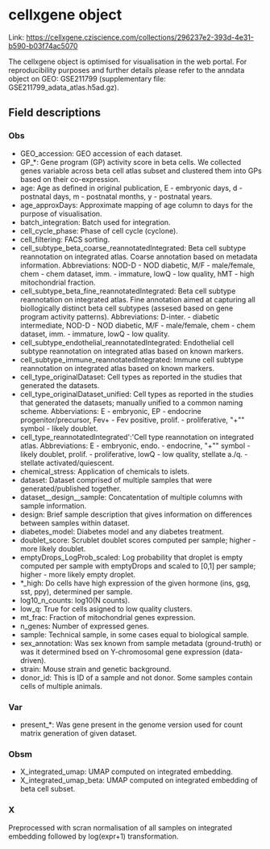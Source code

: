 # cellxgene object

Link: https://cellxgene.cziscience.com/collections/296237e2-393d-4e31-b590-b03f74ac5070

The cellxgene object is optimised for visualisation in the web portal. For reproducibility purposes and further details please refer to the anndata object on GEO: GSE211799 (supplementary file: GSE211799_adata_atlas.h5ad.gz).

## Field descriptions

### Obs
- GEO_accession: GEO accession of each dataset.
- GP_*: Gene program (GP) activity score in beta cells. We collected genes variable across beta cell atlas subset and clustered them into GPs based on their co-expression.
- age: Age as defined in original publication, E - embryonic days, d - postnatal days, m - postnatal months, y - postnatal years.
- age_approxDays: Approximate mapping of age column to days for the purpose of visualisation.
- batch_integration: Batch used for integration.
- cell_cycle_phase: Phase of cell cycle (cyclone).
- cell_filtering: FACS sorting.
- cell_subtype_beta_coarse_reannotatedIntegrated: Beta cell subtype reannotation on integrated atlas. Coarse annotation based on metadata information. Abbreviations: NOD-D - NOD diabetic, M/F - male/female, chem - chem dataset, imm. - immature, lowQ - low quality, hMT - high mitochondrial fraction.
- cell_subtype_beta_fine_reannotatedIntegrated: Beta cell subtype reannotation on integrated atlas. Fine annotation aimed at capturing all biollogically distinct beta cell subtypes (assesed based on gene program activity patterns). Abbreviations: D-inter. - diabetic intermediate, NOD-D - NOD diabetic, M/F - male/female, chem - chem dataset, imm. - immature, lowQ - low quality.
- cell_subtype_endothelial_reannotatedIntegrated: Endothelial cell subtype reannotation on integrated atlas based on known markers.
- cell_subtype_immune_reannotatedIntegrated: Immune cell subtype reannotation on integrated atlas based on known markers.
- cell_type_originalDataset: Cell types as reported in the studies that generated the datasets.
- cell_type_originalDataset_unified: Cell types as reported in the studies that generated the datasets; manually unified to a common naming scheme. Abberviations: E - embryonic, EP - endocrine progenitor/precursor, Fev+ - Fev positive, prolif. - proliferative, "+"" symbol - likely doublet.
- cell_type_reannotatedIntegrated':'Cell type reannotation on integrated atlas. Abbreviations: E - embryonic, endo. - endocrine, "+"" symbol - likely doublet, prolif. - proliferative, lowQ - low quality, stellate a./q. - stellate activated/quiescent.
- chemical_stress: Application of chemicals to islets.
- dataset: Dataset comprised of multiple samples that were generated/published together.
- dataset__design__sample: Concatentation of multiple columns with sample information.
- design: Brief sample description that gives information on differences between samples within dataset.
- diabetes_model: Diabetes model and any diabetes treatment.
- doublet_score: Scrublet doublet scores computed per sample; higher - more likely doublet.
- emptyDrops_LogProb_scaled: Log probability that droplet is empty computed per sample with emptyDrops and scaled to [0,1] per sample; higher - more likely empty droplet.
- *_high: Do cells have high expression of the given hormone (ins, gsg, sst, ppy), determined per sample.
- log10_n_counts: log10(N counts).
- low_q: True for cells asigned to low quality clusters.
- mt_frac: Fraction of mitochondrial genes expression.
- n_genes: Number of expressed genes.
- sample: Technical sample, in some cases equal to biological sample.
- sex_annotation: Was sex known from sample metadata (ground-truth) or was it determined bsed on Y-chromosomal gene expression (data-driven).
- strain: Mouse strain and genetic background.
- donor_id: This is ID of a sample and not donor. Some samples contain cells of multiple animals.

### Var
- present_*: Was gene present in the genome version used for count matrix generation of given dataset.

### Obsm
- X_integrated_umap: UMAP computed on integrated embedding. 
- X_integrated_umap_beta: UMAP computed on integrated embedding of beta cell subset.

### X
Preprocessed with scran normalisation of all samples on integrated embedding followed by log(expr+1) transformation.


